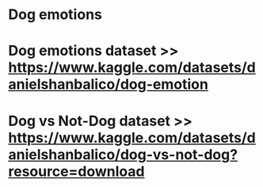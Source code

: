 # Dog emotions
# Dog emotions dataset >> https://www.kaggle.com/datasets/danielshanbalico/dog-emotion
# Dog vs Not-Dog dataset >> https://www.kaggle.com/datasets/danielshanbalico/dog-vs-not-dog?resource=download
